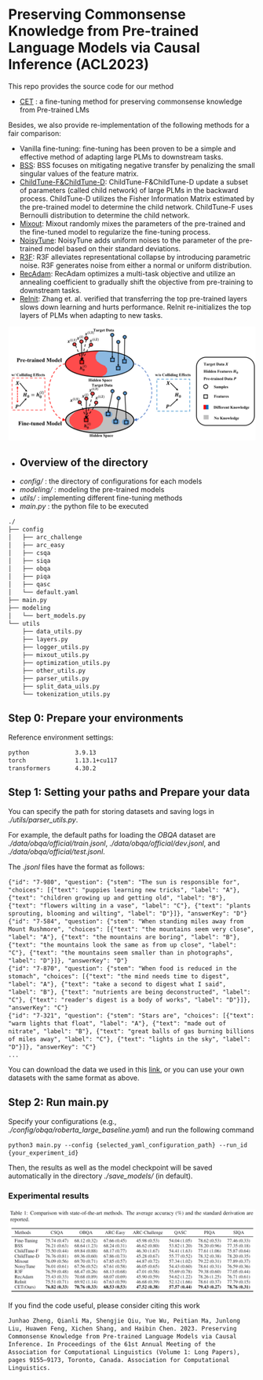 # Preserving Commonsense Knowledge from Pre-trained Language Models via Causal Inference (ACL2023)

This repo provides the source code for our method

- [CET](https://aclanthology.org/2023.acl-long.509/) : a fine-tuning method for preserving commonsense knowledge from Pre-trained LMs

Besides, we also provide re-implementation of the following methods for a fair comparison:

- Vanilla fine-tuning: fine-tuning has been proven to be a simple and effective method of adapting large PLMs to downstream tasks. 
- [BSS](https://github.com/thuml/Batch-Spectral-Shrinkage): BSS focuses on mitigating negative transfer by penalizing the small singular values of the feature matrix. 
- [ChildTune-F&ChildTune-D](https://github.com/alibaba/AliceMind/tree/main/ChildTuning): ChildTune-F\&ChildTune-D update a subset of parameters (called child network) of large PLMs in the backward process. ChildTune-D utilizes the Fisher Information Matrix estimated by the pre-trained model to determine the child network. ChildTune-F uses Bernoulli distribution to determine the child network. 
- [Mixout](https://github.com/bloodwass/mixout): Mixout randomly mixes the parameters of the pre-trained and the fine-tuned model to regularize the fine-tuning process. 
- [NoisyTune](https://aclanthology.org/2022.acl-short.76/): NoisyTune adds uniform noises to the parameter of the pre-trained model based on their standard deviations. 
- [R3F](https://github.com/facebookresearch/fairseq/tree/main/examples/rxf): R3F alleviates representational collapse by introducing parametric noise. R3F generates noise from either a normal or uniform distribution.
- [RecAdam](https://github.com/Sanyuan-Chen/RecAdam): RecAdam optimizes a multi-task objective and utilize an annealing coefficient to gradually shift the objective from pre-training to downstream tasks. 
- [ReInit](https://openreview.net/forum?id=OQ08SN70M1V): Zhang et. al. verified that transferring the top pre-trained layers slows down learning and hurts performance. ReInit re-initializes the top layers of PLMs when adapting to new tasks.

![Method](img/method.png)

- ## Overview of the directory
- *config/* : the directory of configurations for each models
- *modeling/* : modeling the pre-trained models
- *utils/* : implementing different fine-tuning methods
- *main.py* : the python file to be executed

```
./
├── config
│   ├── arc_challenge
│   ├── arc_easy
│   ├── csqa
│   ├── siqa
│   ├── obqa
│   ├── piqa
│   ├── qasc
│   └── default.yaml
├── main.py
├── modeling
│   └── bert_models.py
└── utils
    ├── data_utils.py
    ├── layers.py
    ├── logger_utils.py
    ├── mixout_utils.py
    ├── optimization_utils.py
    ├── other_utils.py
    ├── parser_utils.py
    ├── split_data_uils.py
    └── tokenization_utils.py
```

## Step 0: Prepare your environments
Reference environment settings:
```
python             3.9.13
torch              1.13.1+cu117
transformers       4.30.2
```

## Step 1: Setting your paths and Prepare your data
You can specify the path for storing datasets and saving logs in *./utils/parser_utils.py*.

For example, the default paths for loading the *OBQA* dataset are *./data/obqa/official/train.jsonl*, *./data/obqa/official/dev.jsonl*, and *./data/obqa/official/test.jsonl*.

The *.jsonl* files have the format as follows:
```
{"id": "7-980", "question": {"stem": "The sun is responsible for", "choices": [{"text": "puppies learning new tricks", "label": "A"}, {"text": "children growing up and getting old", "label": "B"}, {"text": "flowers wilting in a vase", "label": "C"}, {"text": "plants sprouting, blooming and wilting", "label": "D"}]}, "answerKey": "D"}
{"id": "7-584", "question": {"stem": "When standing miles away from Mount Rushmore", "choices": [{"text": "the mountains seem very close", "label": "A"}, {"text": "the mountains are boring", "label": "B"}, {"text": "the mountains look the same as from up close", "label": "C"}, {"text": "the mountains seem smaller than in photographs", "label": "D"}]}, "answerKey": "D"}
{"id": "7-870", "question": {"stem": "When food is reduced in the stomach", "choices": [{"text": "the mind needs time to digest", "label": "A"}, {"text": "take a second to digest what I said", "label": "B"}, {"text": "nutrients are being deconstructed", "label": "C"}, {"text": "reader's digest is a body of works", "label": "D"}]}, "answerKey": "C"}
{"id": "7-321", "question": {"stem": "Stars are", "choices": [{"text": "warm lights that float", "label": "A"}, {"text": "made out of nitrate", "label": "B"}, {"text": "great balls of gas burning billions of miles away", "label": "C"}, {"text": "lights in the sky", "label": "D"}]}, "answerKey": "C"}
...
```

You can download the data we used in this [link](https://drive.google.com/file/d/1uE3_xbYX2FJbbw4zAGE7whbgKNRzcyHL/view?usp=drive_link), 
or you can use your own datasets with the same format as above.

## Step 2: Run main.py
Specify your configurations (e.g., *./config/obqa/roberta_large_baseline.yaml*) and run the following command 
```
python3 main.py --config {selected_yaml_configuration_path} --run_id {your_experiment_id}
```
Then, the results as well as the model checkpoint will be saved automatically in the directory *./save_models/* (in default).

### Experimental results

![Result](img/result.jpg)


If you find the code useful, please consider citing this work
```
Junhao Zheng, Qianli Ma, Shengjie Qiu, Yue Wu, Peitian Ma, Junlong Liu, Huawen Feng, Xichen Shang, and Haibin Chen. 2023. Preserving Commonsense Knowledge from Pre-trained Language Models via Causal Inference. In Proceedings of the 61st Annual Meeting of the Association for Computational Linguistics (Volume 1: Long Papers), pages 9155–9173, Toronto, Canada. Association for Computational Linguistics.
```
